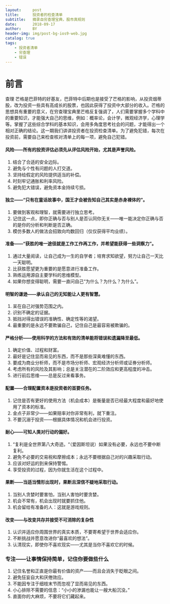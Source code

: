 ```yaml
---
layout:     post
title:      投资者的检查清单
subtitle:   摘录自穷查理宝典，股市真规则
date:       2018-09-17
author:     BY
header-img: img/post-bg-ios9-web.jpg
catalog: true
tags:
    - 投资者清单
    - 穷查理
    - 错误
---
```

# 前言
查理 芒格是巴菲特的好基友，巴菲特中后期也是接受了芒格的影响，从投资烟蒂股，改为投资一些具有高成长的股票，也因此获得了投资中大部分的收入。芒格的思想具有重要的意义，在穷查理宝典里芒格反复强调了，人们需要掌握多个学科中的重要知识，才能强大自己的思维，例如：概率论，会计学，微观经济学，心理学等。掌握了这些综合学科的基本知识，会用多角度思考社会的问题，才能得出一个相对正确的结论。这一期我们讲讲投资者在投资检查清单。为了避免犯错，每次在投资前，需要自己来检查核对清单上的每一项，避免自己犯错。



#### 风险——所有的投资评估必须先从评估风险开始，尤其是声誉风险。
1.  结合了合适的安全边际。
2.  避免与个性有问题的人打交道。
3.  坚持给假定的风险提供适当的补偿。
4.  时刻牢记通胀和利率风险。
5.  避免犯大错误，避免资本金持续亏损。

#### 独立——“只有在童话故事中，国王才会被告知自己其实是赤身裸体的”。
1.  要做到客观和理智，就需要进行独立思考。
2.  记住这一点，即你正确与否与别人是否认同你无关——唯一能决定你正确与否的是你的分析和判断是否正确。
3.  模仿多数人的做法会招致向均数回归（仅仅获得平均业绩）。

#### 准备——“获胜的唯一途径就是工作工作再工作，并希望能获得一些洞察力”。
1.  通过大量阅读，让自己成为一生的自学者；培育求知欲望，努力让自己一天比一天聪明。
2.  比获胜愿望更为重要的是愿意进行准备工作。
3.  熟练运用源自主要学科的思维模型。
4.  如果你想变得聪明，需要一直问自己“为什么？为什么？为什么”。

#### 明智的谦逊——承认自己的无知能让人更有智慧。
1.  呆在自己对强势范围之内。
2.  识别不确定的证据。
3.  抵挡对得出错误的准确性、确定性等的渴望。
4.  最重要的是永远不要欺骗自己，记住自己是最容易被欺骗的。

#### 严格分析——使用科学的方法和有效的清单能将错误和遗漏降至最低。
1.  确定价值、过程和财富。
2.  最好是记住显而易见的东西，而不是那些深奥难懂的东西。
3.  要成为商业分析师，而不是市场分析师、宏观经济分析师或证券分析师。
4.  考虑所有的风险及其影响；总是关注潜在的二阶效应和更高程度的冲击。
5.  进行前后思维——总是反过来看事务。

#### 配置——合理配置资本是投资者的首要任务。
1.  记住是否有更好的使用方法（机会成本）是衡量是否已经最大程度和最好地使用了资本的标准。
2.  金点子非常少——如果赔率对你非常有利，就下重注。
3.  不要沉溺于投资——根据具体情况和机会进行投资。

#### 耐心——可知人类对行动的偏好。
1.  “复利是全世界第八大奇迹。“（爱因斯坦说）如果没有必要，永远也不要中断复利。
2.  避免不必要的交易税和摩擦成本；永远不要根据自己对的兴趣采取行动。
3.  应该对好运的到来保持警惕。
4.  享受投资的过程，因为你就生活在这个过程中。

#### 果断——当适当情形出现时，果断且深信不疑地采取行动。
1.  当别人贪婪时要害怕，当别人害怕时要贪婪。
2.  机会不常有，机会出现时就要抓住他。
3.  机会留给有准备的人：这就是游戏规则。

#### 改变——与改变共存并接受不可消除的复杂性
1.  认识并适应你周围世界的真实本质，不要寄希望于世界会适应你。
2.  不断挑战并愿意改进你“最喜欢的想法”。
3.  认清现实，即使你不喜欢现实——尤其是当你不喜欢它的时候。


### 专注——让事情保持简单，记住你要做些什么
1.  记住名誉和正直是你最有价值的资产——而且会消失于眨眼之间。
2.  避免狂妄自大和厌倦效应。
3.  不能因专注于细枝末节而忽视了显而易见的东西。
4.  小心排除不需要的信息：“小小的渗漏也能让一艘大船沉没。”
5.  直面你的大麻烦，不要将它们藏起来。

